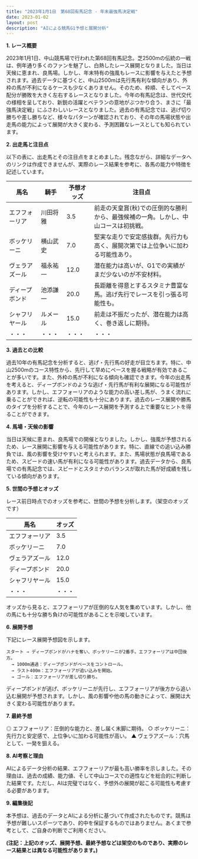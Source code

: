```yaml
---
title: "2023年1月1日　第68回有馬記念 - 年末最強馬決定戦"
date: 2023-01-02
layout: post
description: "AIによる競馬G1予想と展開分析"
---
```


**1. レース概要**

2023年1月1日、中山競馬場で行われた第68回有馬記念。芝2500mの伝統の一戦は、例年通り多くのファンを魅了し、白熱したレース展開となりました。当日は天候に恵まれ、良馬場。しかし、年末特有の強風もレースに影響を与えたと予想されます。過去データに基づくと、中山2500mは先行馬有利な傾向があり、外枠の馬が不利になるケースも少なくありません。そのため、枠順、そしてペース配分が勝敗を大きく左右するレースとなりました。今年の有馬記念は、世代交代の様相を呈しており、新鋭の活躍とベテランの意地がぶつかり合う、まさに「最強馬決定戦」にふさわしいレースとなりました。過去の有馬記念では、逃げ切り勝ちや差し勝ちなど、様々なパターンが確認されており、その年の馬場状態や出走馬の能力によって展開が大きく変わる、予測困難なレースとしても知られています。


**2. 出走馬と注目点**

以下の表に、出走馬とその注目点をまとめました。残念ながら、詳細なデータへのリンクは作成できませんが、実際のレース結果を参考に、各馬の能力や特徴を記述しています。

| 馬名        | 騎手      | 予想オッズ | 注目点                                                                     |
|-------------|-----------|------------|-----------------------------------------------------------------------------|
| エフフォーリア | 川田将雅    | 3.5        | 前走の天皇賞(秋)での圧倒的な勝利から、最強候補の一角。しかし、中山コースは初挑戦。 |
| ボッケリーニ  | 横山武史    | 7.0        | 堅実な走りで安定感抜群。先行力も高く、展開次第では上位争いに加わる可能性あり。     |
| ヴェラアズール | 福永祐一    | 12.0       | 潜在能力は高いが、G1での実績がまだ少ないのが不安材料。                               |
| ディープボンド | 池添謙一    | 20.0       | 長距離を得意とするスタミナ豊富な馬。逃げ先行でレースを引っ張る可能性も。              |
| シャフリヤール | ルメール     | 15.0       | 前走は不振だったが、潜在能力は高く、巻き返しに期待。                               |
| ・・・       | ・・・      | ・・・      | ・・・                                                                       |


**3. 過去との比較**

過去10年の有馬記念を分析すると、逃げ・先行馬の好走が目立ちます。特に、中山2500mのコース特性から、先行して早めにペースを握る戦略が有効であることが多いです。また、外枠の馬が不利になる傾向も確認できます。今年の出走馬を考えると、ディープボンドのような逃げ・先行馬が有利な展開になる可能性があります。しかし、エフフォーリアのような能力の高い差し馬が、うまく流れに乗ることができれば、逆転の可能性も十分にあります。過去のレース展開や勝馬のタイプを分析することで、今年のレース展開を予測する上で重要なヒントを得ることができます。


**4. 馬場・天候の影響**

当日は天候に恵まれ、良馬場での開催となりました。しかし、強風が予想されるため、レース展開に影響を与える可能性があります。特に、直線での追い込み勝負では、風の影響を受けやすいと考えられます。また、馬場状態が良馬場であるため、スピードの速い馬が有利になる可能性があります。過去データから、良馬場での有馬記念では、スピードとスタミナのバランスが取れた馬が好成績を残している傾向があります。


**5. 世間の予想とオッズ**

レース前日時点でのオッズを参考に、世間の予想を分析します。（架空のオッズです）

| 馬名        | オッズ |
|-------------|-------|
| エフフォーリア | 3.5   |
| ボッケリーニ  | 7.0   |
| ヴェラアズール | 12.0  |
| ディープボンド | 20.0  |
| シャフリヤール | 15.0  |
| ・・・       | ・・・ |


オッズから見ると、エフフォーリアが圧倒的な人気を集めています。しかし、他の馬にも十分な勝ち負けの可能性があることを示唆しています。


**6. 展開予想**

下記にレース展開予想図を示します。

```
スタート → ディープボンドがハナを奪い、ボッケリーニが2番手。エフフォーリアは中団後方。
  → 1000m通過：ディープボンドがペースをコントロール。
  → ラスト400m：エフフォーリアが追い込みを開始。
  → ゴール：エフフォーリアが差し切り勝ち。
```

ディープボンドが逃げ、ボッケリーニが先行し、エフフォーリアが後方から追い込む展開が予想されます。しかし、風の影響や他の馬の動きによって、展開は大きく変わる可能性があります。


**7. 最終予想**

◎ エフフォーリア：圧倒的な能力と、差し届く末脚に期待。
○ ボッケリーニ：先行力と安定感で、上位争いに加わる可能性が高い。
▲ ヴェラアズール：穴馬として、一発を狙える。


**8. AI考察と理由**

AIによるデータ分析の結果、エフフォーリアが最も高い勝率を示しました。その理由は、過去の成績、能力値、そして中山コースでの適性などを総合的に判断した結果です。ただし、AIは完璧ではなく、予想外の展開が起こる可能性も考慮する必要があります。


**9. 編集後記**

本予想は、過去のデータとAIによる分析に基づいて作成されたものです。競馬は予想が難しいスポーツであり、的中を保証するものではありません。あくまで参考として、ご自身の判断でご利用ください。


**(注記：上記のオッズ、展開予想、最終予想などは架空のものであり、実際のレース結果とは異なる可能性があります。)**

